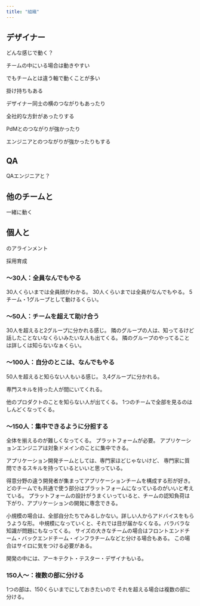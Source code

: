 ```yaml
---
title: "組織"
---
```


## デザイナー

どんな感じで動く？

チームの中にいる場合は動きやすい

でもチームとは違う軸で動くことが多い

掛け持ちもある

デザイナー同士の横のつながりもあったり

全社的な方針があったりする

PdMとのつながりが強かったり

エンジニアとのつながりが強かったりもする

## QA

QAエンジニアと？

## 他のチームと

一緒に動く

## 個人と

のアラインメント

採用育成



### 〜30人：全員なんでもやる

30人くらいまでは全員顔がわかる。
30人くらいまでは全員がなんでもやる。
5チーム・1グループとして動けるくらい。

### 〜50人：チームを超えて助け合う

30人を超えると2グループに分かれる感じ。
隣のグループの人は、知ってるけど話したことないなくらいみたいな人も出てくる。
隣のグループのやってることは詳しくは知らないなぁくらい。

### 〜100人：自分のとこは、なんでもやる

50人を超えると知らない人もいる感じ。
3,4グループに分かれる。

専門スキルを持った人が間にいてくれる。

他のプロダクトのことを知らない人が出てくる。
1つのチームで全部を見るのはしんどくなってくる。

### 〜150人：集中できるように分担する

全体を揃えるのが難しくなってくる。
プラットフォームが必要。
アプリケーションエンジニアは対象ドメインのことに集中できる。

アプリケーション開発チームとしては、専門家ほどじゃないけど、
専門家に質問できるスキルを持っているといいと思っている。

得意分野の違う開発者が集まってアプリケーションチームを構成する形が好き。
どのチームでも共通で使う部分はプラットフォームになっているのがいいと考えている。
プラットフォームの設計がうまくいっていると、チームの認知負荷は下がり、アプリケーションの開発に専念できる。

小規模の場合は、全部自分たちでみるしかない。詳しい人からアドバイスをもらうような形。
中規模になっていくと、それでは目が届かなくなる。バラバラな知識が問題にもなってくる。
サイズの大きなチームの場合はフロントエンドチーム・バックエンドチーム・インフラチームなどと分ける場合もある。
この場合はサイロに気をつける必要がある。

開発の中には、アーキテクト・テスター・デザイナもいる。

### 150人〜：複数の部に分ける

1つの部は、150くらいまでにしておきたいので
それを超える場合は複数の部に分ける。
